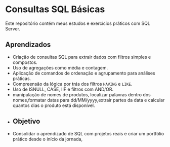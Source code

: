 # Consultas SQL Básicas
Este repositório contém meus estudos e exercícios práticos com SQL Server.
## Aprendizados
- Criação de consultas SQL para extrair dados com filtros simples e compostos.
- Uso de agregações como média e contagem.
- Aplicação de comandos de ordenação e agrupamento para análises práticas.
- Compreensão da lógica por trás dos filtros `HAVING` e `LIKE`.
- Uso de ISNULL, CASE, IIF e filtros com AND/OR.
- manipulação de nomes de produtos, localizar palavras dentro dos nomes,formatar datas para dd/MM/yyyy,extrair partes da data e calcular quantos dias o produto está disponível.
- ##  Objetivo
- Consolidar o aprendizado de SQL com projetos reais e criar um portfólio prático desde o início da jornada,
